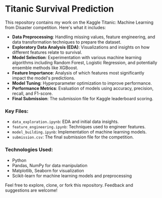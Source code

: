 # Titanic Survival Prediction

This repository contains my work on the Kaggle Titanic: Machine Learning from Disaster competition. Here's what it includes:

- **Data Preprocessing**: Handling missing values, feature engineering, and data transformation techniques to prepare the dataset.
- **Exploratory Data Analysis (EDA)**: Visualizations and insights on how different features relate to survival.
- **Model Selection**: Experimentation with various machine learning algorithms including Random Forest, Logistic Regression, and potentially ensemble methods like XGBoost.
- **Feature Importance**: Analysis of which features most significantly impact the model's predictions.
- **Model Tuning**: Hyperparameter optimization to improve performance.
- **Performance Metrics**: Evaluation of models using accuracy, precision, recall, and F1-score.
- **Final Submission**: The submission file for Kaggle leaderboard scoring.

### Key Files:
- `data_exploration.ipynb`: EDA and initial data insights.
- `feature_engineering.ipynb`: Techniques used to engineer features.
- `model_building.ipynb`: Implementation of machine learning models.
- `submission.csv`: The final submission file for the competition.

### Technologies Used:
- Python
- Pandas, NumPy for data manipulation
- Matplotlib, Seaborn for visualization
- Scikit-learn for machine learning models and preprocessing

Feel free to explore, clone, or fork this repository. Feedback and suggestions are welcome!

